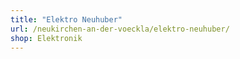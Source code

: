 ```yaml
---
title: "Elektro Neuhuber"
url: /neukirchen-an-der-voeckla/elektro-neuhuber/
shop: Elektronik
---
```

